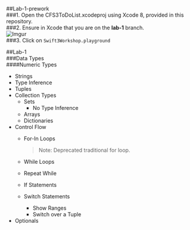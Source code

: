##Lab-1-prework  
###1. Open the CFS3ToDoList.xcodeproj using Xcode 8, provided in this repository.  
###2. Ensure in Xcode that you are on the **lab-1** branch.  
![Imgur](http://i.imgur.com/3hl3ne1.png)  
###3. Click on `Swift3Workshop.playground`  

##Lab-1  
###Data Types  
####Numeric Types  
  
  
  * Strings  
  * Type Inference  
  * Tuples  
* Collection Types  
  * Sets  
    * No Type Inference  
  * Arrays  
  * Dictionaries  
* Control Flow  
  * For-In Loops  
    > Note: Deprecated traditional for loop.  
    
  * While Loops  
  * Repeat While  
  * If Statements  
  * Switch Statements  
    * Show Ranges  
    * Switch over a Tuple  
* Optionals  